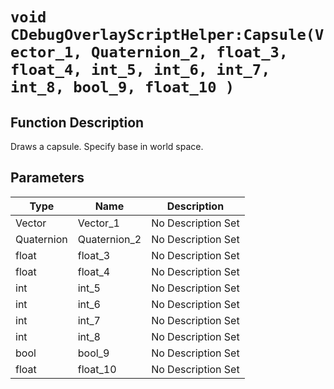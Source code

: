 # `void CDebugOverlayScriptHelper:Capsule(Vector_1, Quaternion_2, float_3, float_4, int_5, int_6, int_7, int_8, bool_9, float_10 )`
## Function Description
Draws a capsule. Specify base in world space.
## Parameters
Type|Name|Description
--|--|--
Vector|Vector_1|No Description Set
Quaternion|Quaternion_2|No Description Set
float|float_3|No Description Set
float|float_4|No Description Set
int|int_5|No Description Set
int|int_6|No Description Set
int|int_7|No Description Set
int|int_8|No Description Set
bool|bool_9|No Description Set
float|float_10|No Description Set
